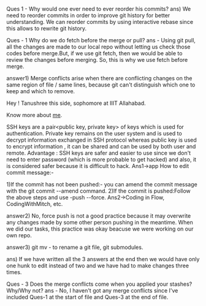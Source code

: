 Ques 1 - Why would one ever need to ever reorder his commits?
ans) We need to reorder commits in order to improve git history for better understanding. We can reorder commits by using interactive rebase since this allows to rewrite git history.

Ques - 1 Why do we do fetch before the merge or pull?
ans - Using git pull, all the changes are made to our local repo without letting us check those codes before merge.But, if we use git fetch, then we would be able to review the changes before merging. So, this is why we use fetch before merge.


answer1) Merge conflicts arise when there are conflicting changes on the same region of file / same lines, because git can't distinguish which one to keep and which to remove.

Hey !
Tanushree this side, sophomore at IIIT Allahabad.

Know more about <a href = "https://github.com/Tanushree-coder">me</a>.

SSH keys are a pair<public key, private key> of keys which is used for authentication.
Private key remains on the user system and is used to decrypt information exchanged in SSH protocol whereas public key is used to encrypt information , it can be shared and can be used by both user and remote.
Advantage : 
SSH keys are safer and easier to use since we don't need to enter password (which is more probable to get hacked) and also, it is considered safer because it is difficult to hack.
Ans1->app
How to edit commit message:-

1)If the commit has not been pushed:-
 you can amend the commit message with the git commit --amend command.
2)If the commit is pushed:Follow the above steps and use -push --force.
Ans2->Coding in Flow, CodingWithMitch, etc.

answer2) No, force push is not a good practice because it may overwrite any changes made by some other person pushing in the meantime. When we did our tasks, this practice was okay beacuse we were working on our own repo.

answer3) git mv - to rename a git file, git submodules.

ans) If we have written all the 3 answers at the end then we would have only one hunk to edit instead of two and we have had to make changes three times.

Ques - 3 Does the merge conflicts come when you applied your stashes? Why/Why not?
ans - No, I haven't got any merge conflicts since I've included Ques-1 at the start of file and Ques-3 at the end of file.
